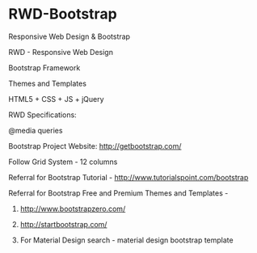 # RWD-Bootstrap
Responsive Web Design &amp; Bootstrap

RWD - Responsive Web Design

Bootstrap Framework

Themes and Templates

HTML5 + CSS + JS + jQuery

RWD Specifications:

@media queries 

<meta name="viewport" content="width=device-width, initial-scale=1.0">

Bootstrap Project Website: http://getbootstrap.com/

Follow Grid System - 12 columns

Referral for Bootstrap Tutorial - http://www.tutorialspoint.com/bootstrap

Referral for Bootstrap Free and Premium Themes and Templates - 

1. http://www.bootstrapzero.com/

2. http://startbootstrap.com/

3. For Material Design search - material design bootstrap template
